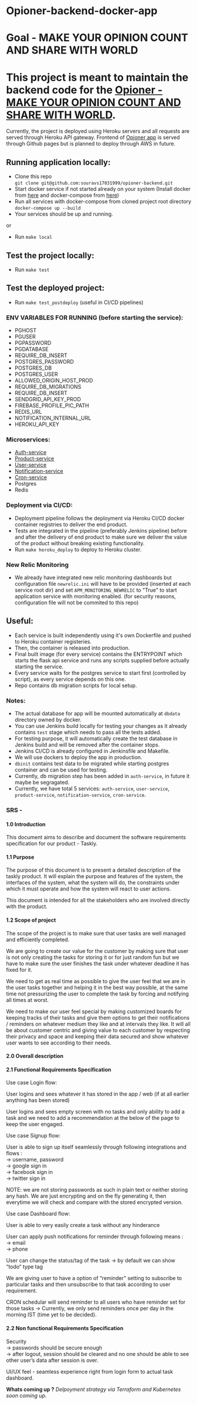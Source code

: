 # Opioner-backend-docker-app

# Goal - MAKE YOUR OPINION COUNT AND SHARE WITH WORLD

# This project is meant to maintain the backend code for the [Opioner - MAKE YOUR OPINION COUNT AND SHARE WITH WORLD](https://souravs17031999.github.io/opioner-home).

Currently, the project is deployed using Heroku servers and all requests are served through Heroku API gateway.
Frontend of [Opioner app](https://github.com/souravs17031999/opioner-home) is served through Github pages but is planned to deploy through AWS in future.

## Running application locally:
  
- Clone this repo    
  `git clone git@github.com:souravs17031999/opioner-backend.git`      
- Start docker service if not started already on your system (Install docker from [here](https://www.digitalocean.com/community/tutorials/how-to-install-and-use-docker-on-ubuntu-18-04) and docker-compose from [here](https://www.digitalocean.com/community/tutorials/how-to-install-docker-compose-on-ubuntu-18-04))           
- Run all services with docker-compose from cloned project root directory         
  `docker-compose up --build`      
- Your services should be up and running.  

or 

- Run `make local`

## Test the project locally:

- Run `make test`

## Test the deployed project:

- Run `make test_postdeploy` 
(useful in CI/CD pipelines)

### ENV VARIABLES FOR RUNNING (before starting the service):

- PGHOST
- PGUSER
- PGPASSWORD
- PGDATABASE
- REQUIRE_DB_INSERT
- POSTGRES_PASSWORD
- POSTGRES_DB
- POSTGRES_USER
- ALLOWED_ORIGIN_HOST_PROD
- REQUIRE_DB_MIGRATIONS
- REQUIRE_DB_INSERT
- SENDGRID_API_KEY_PROD
- FIREBASE_PROFILE_PIC_PATH
- REDIS_URL
- NOTIFICATION_INTERNAL_URL
- HEROKU_API_KEY

### Microservices:

- [Auth-service](https://github.com/souravs17031999/opioner-backend/tree/master/auth-service)
- [Product-service](https://github.com/souravs17031999/opioner-backend/tree/master/product-service)
- [User-service](https://github.com/souravs17031999/opioner-backend/tree/master/user-service)
- [Notification-service](https://github.com/souravs17031999/opioner-backend/tree/master/notification-service)
- [Cron-service](https://github.com/souravs17031999/opioner-backend/tree/master/cron-service)
- Postgres
- Redis

### Deployment via CI/CD:

- Deployment pipeline follows the deployment via Heroku CI/CD docker container registries to deliver the end product.
- Tests are integrated in the pipeline (preferably Jenkins pipeline) before and after the delivery of end product to make sure we deliver the value of the product without
breaking existing functionality.
- Run `make heroku_deploy` to deploy to Heroku cluster.

### New Relic Monitoring
- We already have integrated new relic monitoring dashboards but configuration file `newrelic.ini` will have to be provided (inserted at each service root dir) 
  and set `APM_MONITORING_NEWRELIC` to "True" to start application service with monitoring enabled.
  (for security reasons, configuration file will not be commited to this repo)

## Useful: 
- Each service is built independently using it's own Dockerfile and pushed to Heroku container registeries.
- Then, the container is released into production.
- Final built image (for every service) contains the ENTRYPOINT which starts the flask api service and runs any scripts supplied before actually starting the service.
- Every service waits for the postgres service to start first (controlled by script), as every service depends on this one.
- Repo contains db migration scripts for local setup.
  
### Notes:      
- The actual database for app will be mounted automatically at `dbdata` directory owned by docker.     
- You can use Jenkins build locally for testing your changes as it already contains `test` stage which needs to pass all the tests added.     
- For testing purpose, it will automatically create the test database in Jenkins build and will be removed after the container stops.   
- Jenkins CI/CD is already configured in Jenkinsfile and Makefile.    
- We will use dockers to deploy the app in production.   
- `dbinit` contains test data to be migrated while starting postgres container and can be used for testing.
- Currently, db migration step has been added in `auth-service`, in future it maybe be segragated.
- Currently, we have total 5 services: `auth-service`, `user-service`, `product-service`, `notification-service`, `cron-service`.  

### SRS -    
#### 1.0 Introduction   
This document aims to describe and document the software requirements specification for our product - Taskly.          

#### 1.1 Purpose
The purpose of this document is to present a detailed description of the taskly product. It will explain the purpose and features of the system, the interfaces of the system, what the system will do, the constraints under which it must operate and how the system will react to user actions.       

This document is intended for all the stakeholders who are involved directly with the product.     

#### 1.2 Scope of project       
The scope of the project is to make sure that user tasks are well managed and efficiently completed.     

We are going to create our value for the customer by making sure that user is not only creating the tasks for storing it or for just random fun but we have to make sure the user finishes the task under whatever deadline it has fixed for it.    

We need to get as real time as possible to give the user feel that we are in the user tasks together and helping it in the best way possible, at the same time not  pressurizing the user to complete the task by forcing and notifying all times at worst.     

We need to make our user feel special by making customized boards for keeping tracks of their tasks and give them options to get their notifications / reminders on whatever medium they like and at intervals they like. It will all be about customer centric and giving value to each customer by respecting their privacy and space and keeping their data secured and show whatever user wants to see according to their needs.    

#### 2.0 Overall description 
#### 2.1 Functional Requirements Specification    
Use case Login flow:    

User logins and sees whatever it has stored in the app / web (if at all earlier anything has been stored)    

User logins and sees empty screen with no tasks and only ability to add a task and we need to add a recommendation at the below of the page to keep the user engaged.    

Use case Signup flow:    

User is able to sign up itself seamlessly through following integrations and flows :     
-> username, password   
-> google sign in    
-> facebook sign in   
-> twitter sign in    

NOTE: we are not storing passwords as such in plain text or neither storing any hash. We are just encrypting and on the fly generating it, then everytime we will check and compare with the stored encrypted version.     

Use case Dashboard flow:      

User is able to very easily create a task without any hinderance    
  
User can apply push notifications for reminder through following means :    
-> email   
-> phone    

User can change the status/tag of the task → by default we can show “todo“ type tag    

We are giving user to have a option of “reminder” setting to subscribe to particular tasks and then unsubscribe to that task according to user requirement.   

CRON schedular will send reminder to all users who have reminder set for those tasks → Currently, we only send reminders once per day in the morning IST (time yet to be decided).    

#### 2.2 Non functional Requirements Specification     
Security    
-> passwords should be secure enough    
-> after logout, session should be cleared and no one should be able to see other user’s data after session is over.    

UI/UX feel - seamless experience right from login form to actual task dashboard.    


**Whats coming up ?**
_Delpoyment strategy via Terraform and Kubernetes soon coming up._
